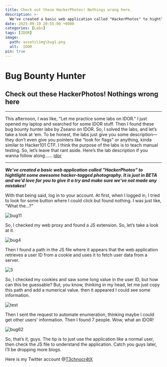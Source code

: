 ```yaml
---
title: Check out these HackerPhotos! Nothings wrong here.
description: >-
  We've created a basic web application called "HackerPhotos" to hightlight some awesome hacker-tagged photography. It is just in BETA and we'd love for you to give it a try and make sure we've not made any mistakes!
date: 2025-09-10 20:55:00 +0800
categories: [Labs]
tags: [IDOR]
image:
  path: assets\img\bug1.png
  alt:  IDOR
pin: true
---
```



# Bug Bounty Hunter
## Check out these HackerPhotos! Nothings wrong here

***
This afternoon, I was like, "Let me practice some labs on IDOR." I just opened my laptop and searched for some IDOR stuff. Then I found these bug bounty hunter labs by Zseano on IDOR. So, I solved the labs, and let’s take a look at ‘em. To be honest, the labs just give you some description—they don’t even give you pointers like “look for flags” or anything, kinda similar to Hacker101 CTF. I think the purpose of the labs is to teach manual testing. So, let’s leave that rant aside. Here’s the lab description if you wanna follow along...... [idor](https://www.bugbountyhunter.com/challenge?id=10)
***


**_We've created a basic web application called "HackerPhotos" to hightlight some awesome hacker-tagged photography. It is just in BETA and we'd love for you to give it a try and make sure we've not made any mistakes!_**


With that being said, log in to your account. At first, when I logged in, I tried to look for some button where I could click but found nothing. I was just like, "What the...?"

![bug11](https://github.com/user-attachments/assets/57e139a3-8e11-458c-b859-39ce1bbe3334)

So, I checked my web proxy and found a JS extension. So, let’s take a look at it.

![bug4](https://github.com/user-attachments/assets/83676803-0fe4-4b6b-9fc3-cf4eb525cb08)

Then I found a path in the JS file where it appears that the web application retrieves a user ID from a cookie and uses it to fetch user data from a server.

![3](https://github.com/T3chnocr4tx/T3chnocr4tx.github.io/assets/82b31b0e-a77c-40aa-aa7a-83a686533089)

So, I checked my cookies and saw some long value in the user ID, but how can this be guessable?
But, you know, thinking in my head, let me just copy this path and add a numerical value. then it appeared I could see some information.

![test](https://github.com/user-attachments/assets/79a5e956-b415-45dd-82e9-817f1bce64f2)

Then I sent the request to automate enumeration, thinking maybe I could get other users' information. Then I found 7 people. Wow, what an IDOR!

![bug62](https://github.com/user-attachments/assets/f6211f72-a2c6-4936-b391-62f2610d4862)

So, that’s it, guys. The tip is to just use the application like a normal user, then check the JS file to understand the application.
Catch you guys later, I’ll be dropping more blogs.

Here is my Twitter account @[T3chnocr4tX](https://x.com/T3chnocr4tx)
